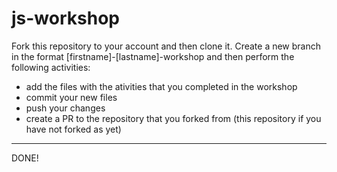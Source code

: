 # js-workshop

Fork this repository to your account and then clone it. Create a new branch in the format [firstname]-[lastname]-workshop and then
perform the following activities:
  
- add the files with the ativities that you completed in the workshop
- commit your new files
- push your changes
- create a PR to the repository that you forked from (this repository if you have not forked as yet)

------------------------------------------------------------------------------------------------------------------------------------
DONE!